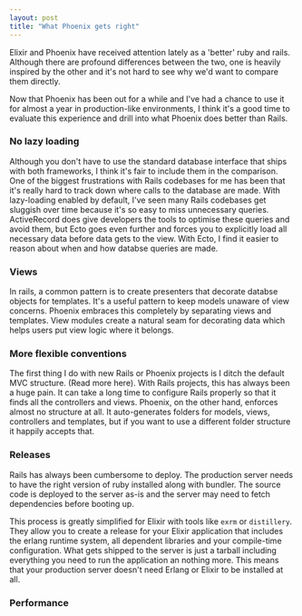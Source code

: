 ```yaml
---
layout: post
title: "What Phoenix gets right"
---
```


Elixir and Phoenix have received attention lately as a 'better' ruby and rails. Although there are profound
differences between the two, one is heavily inspired by the other and it's not hard to see why we'd want
to compare them directly.

Now that Phoenix has been out for a while and I've had a chance to use it for almost a year in production-like
environments, I think it's a good time to evaluate this experience and drill into what Phoenix does
better than Rails.

### No lazy loading

Although you don't have to use the standard database interface that ships with both frameworks, I think it's
fair to include them in the comparison. One of the biggest frustrations with Rails codebases for me has been
that it's really hard to track down where calls to the database are made. With lazy-loading enabled by default,
I've seen many Rails codebases get sluggish over time because it's so easy to miss unnecessary queries.
ActiveRecord does give developers the tools to optimise these queries and avoid them, but Ecto goes even
further and forces you to explicitly load all necessary data before data gets to the view. With Ecto, I find
it easier to reason about when and how databse queries are made.

### Views

In rails, a common pattern is to create presenters that decorate databse objects for templates. It's a useful pattern to keep
models unaware of view concerns. Phoenix embraces this completely by separating views and templates. View modules create a natural
seam for decorating data which helps users put view logic where it belongs.


### More flexible conventions

The first thing I do with new Rails or Phoenix projects is I ditch the default MVC structure. (Read more here).
With Rails projects, this has always been a huge pain. It can take a long time to configure Rails properly so that
it finds all the controllers and views. Phoenix, on the other hand, enforces almost no structure at all. It auto-generates
folders for models, views, controllers and templates, but if you want to use a different folder structure it happily accepts that.


### Releases

Rails has always been cumbersome to deploy. The production server needs to have the right version of ruby installed along with bundler.
The source code is deployed to the server as-is and the server may need to fetch dependencies before booting up.

This process is greatly simplified for Elixir with tools like `exrm` or `distillery`. They allow you to create a release for your Elixir application
that includes the erlang runtime system, all dependent libraries and your compile-time configuration. What gets shipped to the server is just a tarball
including everything you need to run the application an nothing more. This means that your production server doesn't need Erlang or Elixir to be installed at all.

### Performance
